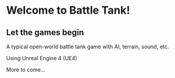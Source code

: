 <h1>Welcome to Battle Tank!</h1>

<h2>Let the games begin</h2>

<p>A typical open-world battle tank game with AI, terrain, sound, etc.</p>

<p>Using Unreal Engine 4 (UE4)</p>

<p>More to come...</p>

